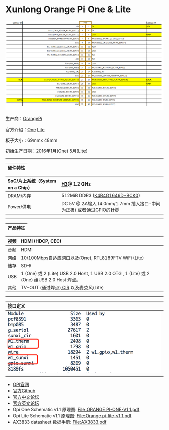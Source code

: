 # Xunlong Orange Pi One & Lite

![](/assets/gpio/h3gpio.png)

生产商：[OrangePi](http://www.orangepi.cn)

官方介绍：[One](http://www.orangepi.cn/orangepione/index_cn.html) [Lite](http://www.orangepi.cn/orangepilite/index_cn.html)

板子大小：69mmx 48mm

初始生产日期：2016年1月\(One\) 5月\(Lite\)

---

| 硬件特性 |
| :--- |


| SoC/片上系统（System on a Chip） | [H3](http://linux-sunxi.org/H3)@ 1.2 GHz |
| :--- | :--- |
| DRAM/内存 | 512MiB DDR3 \([K4B4G1646D-BCK0](http://linux-sunxi.org/DDR3#K4B4G1646D-BCK0)\) |
| Power/供电 | DC 5V @ 2A输入 \(4.0mm/1.7mm 插入接口-中间为正极\) 或者通过GPIO的针脚 |

---

| 产品特征 |
| :--- |


| 视频 | HDMI \(HDCP, CEC\) |
| :--- | :--- |
| 音频 | HDMI |
| 网络 | 10/100Mbps自适应网口以及\(One\), RTL8189FTV WiFi \(Lite\) |
| 储存 | SD卡 |
| USB | 1 \(One\) 或 2 \(Lite\) USB 2.0 Host, 1 USB 2.0 OTG , 1 \(Lite\) 或 2 \(One\) 组USB 2.0 Host 焊点。 |
| 其他 | TV-OUT \(通过焊点\),[CIR](http://linux-sunxi.org/CIR) 以及麦克风\(Lite\) |

---

| 接口定义 |
| :--- |
| ![](/assets/100852qq7rgrozif5ykceu.png) |
|  |

* [OPI官网](http://www.orangepi.cn)
* [官方Github](https://github.com/orangepi-xunlong)
* [官方中文论坛](http://www.orangepi.cn/orangepibbscn)
* [官方英文论坛](http://www.orangepi.org/orangepibbsen)
* Opi One Schematic v1.1 原理图: [File:ORANGE PI-ONE-V1 1.pdf](http://linux-sunxi.org/File:ORANGE_PI-ONE-V1_1.pdf)
* Opi Lite Schematic v1.1 原理图: [File:Orange pi-lite-v1 1.pdf](http://linux-sunxi.org/File:Orange_pi-lite-v1_1.pdf)
* AX3833 datasheet 数据手册: [File:AX3833.pdf](http://linux-sunxi.org/File:AX3833.pdf)



